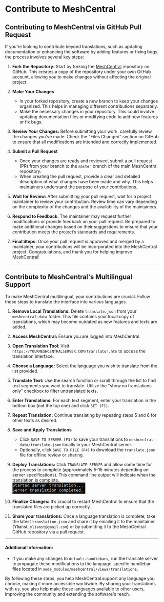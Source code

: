 # Contribute to MeshCentral 

## Contributing to MeshCentral via GitHub Pull Request

If you're looking to contribute beyond translations, such as updating documentation or enhancing the software by adding features or fixing bugs, the process involves several key steps:

1. **Fork the Repository:** Start by forking the [MeshCentral](https://github.com/Ylianst/MeshCentral) repository on GitHub. This creates a copy of the repository under your own GitHub account, allowing you to make changes without affecting the original project.

2. **Make Your Changes**
    - In your forked repository, create a new branch to keep your changes organized. This helps in managing different contributions separately.
    - Make the necessary changes in your repository. This could involve updating documentation files or modifying code to add new features or fix bugs.

3. **Review Your Changes:** Before submitting your work, carefully review the changes you’ve made. Check the "Files Changed" section on GitHub to ensure that all modifications are intended and correctly implemented.

4. **Submit a Pull Request**
   - Once your changes are ready and reviewed, submit a pull request (PR) from your branch to the `master` branch of the main MeshCentral repository.
   - When creating the pull request, provide a clear and detailed description of what changes have been made and why. This helps maintainers understand the purpose of your contributions.

5. **Wait for Review:** After submitting your pull request, wait for a project maintainer to review your contribution. Review time can vary depending on the complexity of the changes and the availability of the maintainers.

6. **Respond to Feedback:** The maintainer may request further modifications or provide feedback on your pull request. Be prepared to make additional changes based on their suggestions to ensure that your contribution meets the project’s standards and requirements.

7. **Final Steps:** Once your pull request is approved and merged by a maintainer, your contributions will be incorporated into the MeshCentral project. Congratulations, and thank you for helping improve MeshCentral! 

---

## Contribute to MeshCentral's Multilingual Support

To make MeshCentral multilingual, your contributions are crucial. Follow these steps to translate the interface into various languages.

1. **Remove Local Translations:** Delete `translate.json` from your `meshcentral-data` folder. This file contains your local copy of translations, which may become outdated as new features and texts are added.

2. **Access MeshCentral:** Ensure you are logged into MeshCentral.
3. **Open Translation Tool:** Visit `https://YOURMESHCENTRALSERVER.COM/translator.htm` to access the translation interface.
4. **Choose a Language:** Select the language you wish to translate from the list provided.

5. **Translate Text:** Use the search function or scroll through the list to find text segments you want to translate. Utilize the "show no translations only" checkbox to filter untranslated texts.
6. **Enter Translations:** For each text segment, enter your translation in the bottom box (not the top one) and click `SET (F1)`.
7. **Repeat Translation:** Continue translating by repeating steps 5 and 6 for other texts as desired.

8. **Save and Apply Translations**
   - Click `SAVE TO SERVER (F3)` to save your translations to `meshcentral-data/translate.json` locally in your MeshCentral server.
   - Optionally, click `SAVE TO FILE (F4)` to download the `translate.json` file for offline review or sharing.

9. **Deploy Translations:** Click `TRANSLATE SERVER` and allow some time for the process to complete (approximately 5-15 minutes depending on server specifications). This command line output will indicate when the translation is complete.  
![](images/translation-msg-output.png)

10. **Finalize Changes:** It’s crucial to restart MeshCentral to ensure that the translated files are picked up correctly.
11. **Share your translations:** Once a language translation is complete, take the latest `translation.json` and share it by emailing it to the maintainer (Ylianst, `ylianst@gmail.com`) or by submitting it to the MeshCentral GitHub repository via a pull request.

---

#### Additional Information:
  - If you make any changes to `default.handlebars`, run the translate server to propagate these modifications to the language-specific handlebar files located in `node_modules/meshcentral/views/translations`.

By following these steps, you help MeshCentral support any language you choose, making it more accessible worldwide. By sharing your translations with us, you also help make these languages available to other users, improving the community and extending the software's reach.

